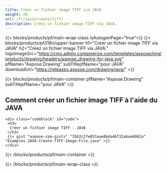 ```yaml
---
title: Créer un fichier image TIFF via JAVA
weight: 20
url: /fr/java/create/tiff/
description: Créez un fichier image TIFF via JAVA.
---
```


{{< blocks/products/pf/main-wrap-class isAutogenPage="true">}}
{{< blocks/products/pf/i18n/upper-banner h1="Créer un fichier image TIFF via JAVA" h2="Créez un fichier image TIFF via JAVA." logoImageSrc="https://cms.admin.containerize.com/templates/aspose/img/products/drawing/headers/aspose_drawing-for-java.svg" pfName="Aspose.Drawing" subTitlepfName="pour JAVA" downloadUrl="https://releases.aspose.com/drawing/java/" >}}

{{< blocks/products/pf/main-container pfName="Aspose.Drawing" subTitlepfName="pour JAVA" >}}

<h2>Comment créer un fichier image TIFF à l'aide du JAVA</h2>

    <div class="codeblock" id="code">
     <h3>
      Créer un fichier image TIFF - JAVA
     </h3>
     {{< gist "aspose-com-gists" "3562c2fe053aae0bda46f32abae6062a" "Examples-JAVA-Create-TIFF-Image-File.java" >}}
    </div>

{{< /blocks/products/pf/main-container >}}


{{< /blocks/products/pf/main-wrap-class >}}

